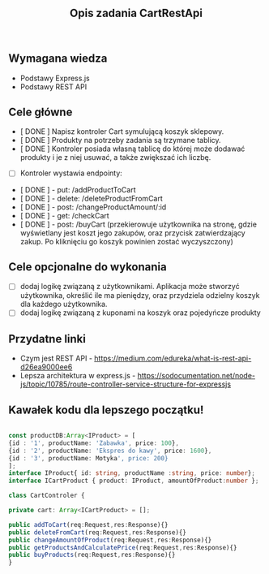 <h2 align="center">Opis zadania CartRestApi </h2>

<br>

## Wymagana wiedza

- Podstawy Express.js
- Podstawy REST API

## Cele główne

- [ DONE ] Napisz kontroler Cart symulującą koszyk sklepowy.
- [ DONE ] Produkty na potrzeby zadania są trzymane tablicy.
- [ DONE ] Kontroler posiada własną tablicę do której może dodawać produkty i je z niej usuwać, a także zwiększać ich liczbę.
- [ ] Kontroler wystawia endpointy:
- [ DONE ] - put: /addProductToCart
- [ DONE ] - delete: /deleteProductFromCart
- [ DONE ] - post: /changeProductAmount/:id
- [ DONE ] - get: /checkCart
- [ DONE ] - post: /buyCart (przekierowuje użytkownika na stronę, gdzie wyświetlany jest koszt jego zakupów, oraz przycisk zatwierdzający zakup. Po kliknięciu
        go koszyk powinien zostać wyczyszczony)
## Cele opcjonalne do wykonania
- [ ] dodaj logikę związaną z użytkownikami. Aplikacja może stworzyć użytkownika, określić ile ma pieniędzy, oraz przydziela odzielny koszyk dla każdego użytkownika.
- [ ] dodaj logikę związaną z kuponami na koszyk oraz pojedyńcze produkty

## Przydatne linki

-  Czym jest REST API - https://medium.com/edureka/what-is-rest-api-d26ea9000ee6
-  Lepsza architektura w express.js - https://sodocumentation.net/node-js/topic/10785/route-controller-service-structure-for-expressjs

## Kawałek kodu dla lepszego początku!

```typescript

const productDB:Array<IProduct> = [
{id : '1', productName: 'Zabawka', price: 100},
{id : '2', productName: 'Ekspres do kawy', price: 1600},
{id : '3', productName: Motyka', price: 200}
];
interface IProduct{ id: string, productName :string, price: number};
interface ICartProduct { product: IProduct, amountOfProduct:number };

class CartControler {

private cart: Array<ICartProduct> = [];

public addToCart(req:Request,res:Response){}
public deleteFromCart(req:Request,res:Response){}
public changeAmountOfProduct(req:Request,res:Response){}
public getProductsAndCalculatePrice(req:Request,res:Response){}
public buyProducts(req:Request,res:Response){}
}
```
